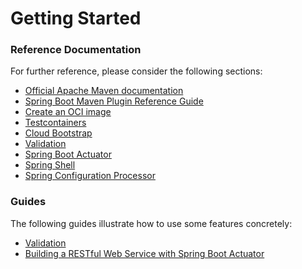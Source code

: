 # Getting Started

### Reference Documentation

For further reference, please consider the following sections:

* [Official Apache Maven documentation](https://maven.apache.org/guides/index.html)
* [Spring Boot Maven Plugin Reference Guide](https://docs.spring.io/spring-boot/docs/3.0.5/maven-plugin/reference/html/)
* [Create an OCI image](https://docs.spring.io/spring-boot/docs/3.0.5/maven-plugin/reference/html/#build-image)
* [Testcontainers](https://www.testcontainers.org/)
* [Cloud Bootstrap](https://docs.spring.io/spring-cloud-commons/docs/current/reference/html/)
* [Validation](https://docs.spring.io/spring-boot/docs/3.0.5/reference/htmlsingle/#io.validation)
* [Spring Boot Actuator](https://docs.spring.io/spring-boot/docs/3.0.5/reference/htmlsingle/#actuator)
* [Spring Shell](https://spring.io/projects/spring-shell)
* [Spring Configuration Processor](https://docs.spring.io/spring-boot/docs/3.0.5/reference/htmlsingle/#appendix.configuration-metadata.annotation-processor)

### Guides

The following guides illustrate how to use some features concretely:

* [Validation](https://spring.io/guides/gs/validating-form-input/)
* [Building a RESTful Web Service with Spring Boot Actuator](https://spring.io/guides/gs/actuator-service/)

